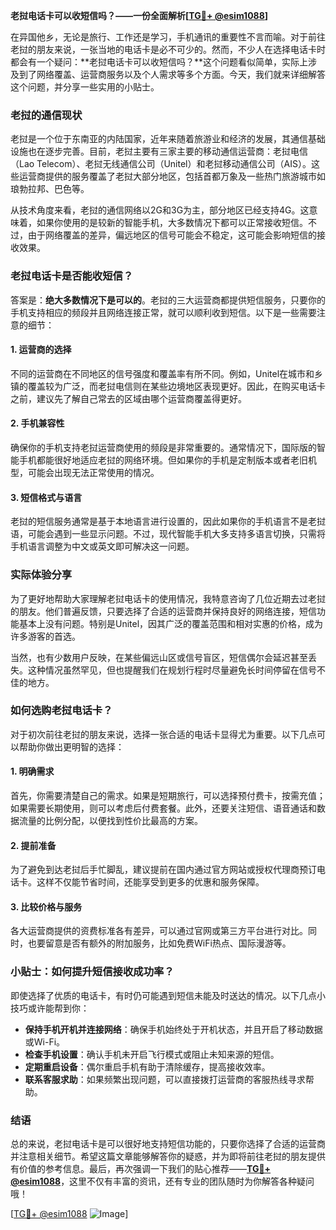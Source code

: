 **老挝电话卡可以收短信吗？——一份全面解析[[TG💪+ @esim1088](https://t.me/s/esim1088)]**

在异国他乡，无论是旅行、工作还是学习，手机通讯的重要性不言而喻。对于前往老挝的朋友来说，一张当地的电话卡是必不可少的。然而，不少人在选择电话卡时都会有一个疑问：**老挝电话卡可以收短信吗？**这个问题看似简单，实际上涉及到了网络覆盖、运营商服务以及个人需求等多个方面。今天，我们就来详细解答这个问题，并分享一些实用的小贴士。

### 老挝的通信现状

老挝是一个位于东南亚的内陆国家，近年来随着旅游业和经济的发展，其通信基础设施也在逐步完善。目前，老挝主要有三家主要的移动通信运营商：老挝电信（Lao Telecom）、老挝无线通信公司（Unitel）和老挝移动通信公司（AIS）。这些运营商提供的服务覆盖了老挝大部分地区，包括首都万象及一些热门旅游城市如琅勃拉邦、巴色等。

从技术角度来看，老挝的通信网络以2G和3G为主，部分地区已经支持4G。这意味着，如果你使用的是较新的智能手机，大多数情况下都可以正常接收短信。不过，由于网络覆盖的差异，偏远地区的信号可能会不稳定，这可能会影响短信的接收效果。

### 老挝电话卡是否能收短信？

答案是：**绝大多数情况下是可以的**。老挝的三大运营商都提供短信服务，只要你的手机支持相应的频段并且网络连接正常，就可以顺利收到短信。以下是一些需要注意的细节：

#### 1. **运营商的选择**
不同的运营商在不同地区的信号强度和覆盖率有所不同。例如，Unitel在城市和乡镇的覆盖较为广泛，而老挝电信则在某些边境地区表现更好。因此，在购买电话卡之前，建议先了解自己常去的区域由哪个运营商覆盖得更好。

#### 2. **手机兼容性**
确保你的手机支持老挝运营商使用的频段是非常重要的。通常情况下，国际版的智能手机都能很好地适应老挝的网络环境。但如果你的手机是定制版本或者老旧机型，可能会出现无法正常使用的情况。

#### 3. **短信格式与语言**
老挝的短信服务通常是基于本地语言进行设置的，因此如果你的手机语言不是老挝语，可能会遇到一些显示问题。不过，现代智能手机大多支持多语言切换，只需将手机语言调整为中文或英文即可解决这一问题。

### 实际体验分享

为了更好地帮助大家理解老挝电话卡的使用情况，我特意咨询了几位近期去过老挝的朋友。他们普遍反馈，只要选择了合适的运营商并保持良好的网络连接，短信功能基本上没有问题。特别是Unitel，因其广泛的覆盖范围和相对实惠的价格，成为许多游客的首选。

当然，也有少数用户反映，在某些偏远山区或信号盲区，短信偶尔会延迟甚至丢失。这种情况虽然罕见，但也提醒我们在规划行程时尽量避免长时间停留在信号不佳的地方。

### 如何选购老挝电话卡？

对于初次前往老挝的朋友来说，选择一张合适的电话卡显得尤为重要。以下几点可以帮助你做出更明智的选择：

#### 1. **明确需求**
首先，你需要清楚自己的需求。如果是短期旅行，可以选择预付费卡，按需充值；如果需要长期使用，则可以考虑后付费套餐。此外，还要关注短信、语音通话和数据流量的比例分配，以便找到性价比最高的方案。

#### 2. **提前准备**
为了避免到达老挝后手忙脚乱，建议提前在国内通过官方网站或授权代理商预订电话卡。这样不仅能节省时间，还能享受到更多的优惠和服务保障。

#### 3. **比较价格与服务**
各大运营商提供的资费标准各有差异，可以通过官网或第三方平台进行对比。同时，也要留意是否有额外的附加服务，比如免费WiFi热点、国际漫游等。

### 小贴士：如何提升短信接收成功率？

即使选择了优质的电话卡，有时仍可能遇到短信未能及时送达的情况。以下几点小技巧或许能帮到你：

- **保持手机开机并连接网络**：确保手机始终处于开机状态，并且开启了移动数据或Wi-Fi。
- **检查手机设置**：确认手机未开启飞行模式或阻止未知来源的短信。
- **定期重启设备**：偶尔重启手机有助于清除缓存，提高接收效率。
- **联系客服求助**：如果频繁出现问题，可以直接拨打运营商的客服热线寻求帮助。

### 结语

总的来说，老挝电话卡是可以很好地支持短信功能的，只要你选择了合适的运营商并注意相关细节。希望这篇文章能够解答你的疑惑，并为即将前往老挝的朋友提供有价值的参考信息。最后，再次强调一下我们的贴心推荐——**[TG💪+ @esim1088](https://t.me/s/esim1088)**，这里不仅有丰富的资讯，还有专业的团队随时为你解答各种疑问哦！

[[TG💪+ @esim1088](https://t.me/s/esim1088) ![Image](https://i.postimg.cc/4NQfJmqS/Snipaste-2025-05-13-00-14-12.png)]